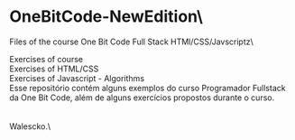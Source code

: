 # OneBitCode-NewEdition\\
Files of the course One Bit Code Full Stack HTMl/CSS/Javscriptz\\

Exercises of course\
Exercises of HTML/CSS\
Exercises of Javascript - Algorithms\
Esse repositório contém alguns exemplos do curso Programador Fullstack da One Bit Code, além de alguns exercícios propostos durante o curso.\
\
\
Walescko.\
